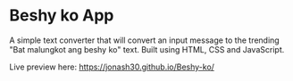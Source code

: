 # Beshy ko App

A simple text converter that will convert an input message to the trending "Bat malungkot ang beshy ko" text. Built using HTML, CSS and JavaScript.

Live preview here: https://jonash30.github.io/Beshy-ko/
